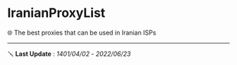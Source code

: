 # IranianProxyList
:globe_with_meridians: The best proxies that can be used in Iranian ISPs
- - - 
🪛 **Last Update** : _1401/04/02_ - _2022/06/23_
